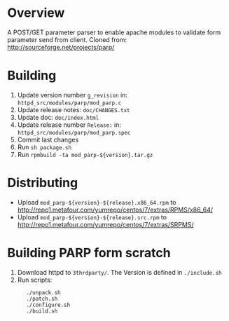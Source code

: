 # Overview
A POST/GET parameter parser to enable apache modules to validate form parameter send from client.
Cloned from: http://sourceforge.net/projects/parp/

# Building
1. Update version number `g_revision` in: `httpd_src/modules/parp/mod_parp.c`
2. Update release notes: `doc/CHANGES.txt`
3. Update doc: `doc/index.html`
4. Update release number `Release:` in: `httpd_src/modules/parp/mod_parp.spec`
5. Commit last changes
6. Run `sh package.sh`
7. Run `rpmbuild -ta mod_parp-${version}.tar.gz`

# Distributing
- Upload `mod_parp-${version}-${release}.x86_64.rpm` to http://repo1.metafour.com/yumrepo/centos/7/extras/RPMS/x86_64/
- Upload `mod_parp-${version}-${release}.src.rpm` to http://repo1.metafour.com/yumrepo/centos/7/extras/SRPMS/

# Building PARP form scratch
1. Download httpd to `3thrdparty/`. The Version is defined in `./include.sh`
2. Run scripts:
```
      ./unpack.sh
      ./patch.sh
      ./configure.sh
      ./build.sh
```

